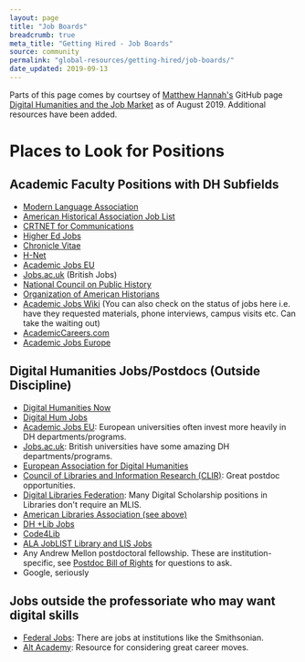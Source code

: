 ```yaml
---
layout: page
title: "Job Boards"
breadcrumb: true
meta_title: "Getting Hired - Job Boards"
source: community
permalink: "global-resources/getting-hired/job-boards/"
date_updated: 2019-09-13
---
```

 
Parts of this page comes by courtsey of [Matthew Hannah's](https://github.com/m-n-hannah) GitHub page [Digital Humanities and the Job Market](https://github.com/m-n-hannah/Digital-Humanities-Job-Market/blob/master/index.md) as of August 2019. Additional resources have been added.

# Places to Look for Positions

## Academic Faculty Positions with DH Subfields

- [Modern Language Association](https://www.mla.org/Resources/Career/Job-Information-List)
- [American Historical Association Job List](https://careers.historians.org/jobs)
- [CRTNET for Communications](https://www.natcom.org/academic-professional-resources/nca-career-center/advertise-nca/communication-research-and-theory)  
- [Higher Ed Jobs](https://www.higheredjobs.com/)  
- [Chronicle Vitae](https://chroniclevitae.com/job_search/new)  
- [H-Net](https://www.h-net.org/)  
- [Academic Jobs EU](http://www.academicjobseu.com/default.asp)  
- [Jobs.ac.uk](http://www.jobs.ac.uk/) (British Jobs)
- [National Council on Public History](https://ncph.org/jobs/)  
- [Organization of American Historians](https://careers.oah.org/jobs)  
- [Academic Jobs Wiki](http://academicjobs.wikia.com/wiki/Academic_Jobs_Wiki) (You can also check on the status of jobs here i.e. have they requested materials, phone interviews, campus visits etc. Can take the waiting out)
- [AcademicCareers.com](http://www.academiccareers.com/)  
- [Academic Jobs Europe](https://jobs.edu.eu/)  

## Digital Humanities Jobs/Postdocs (Outside Discipline)  

- [Digital Humanities Now](http://digitalhumanitiesnow.org/category/news/job/)  
- [Digital Hum Jobs](https://twitter.com/jobsdh?lang=en)
- [Academic Jobs EU](http://www.academicjobseu.com/default.asp): European universities often invest more heavily in DH departments/programs.    
- [Jobs.ac.uk](http://www.jobs.ac.uk/): British universities have some amazing DH departments/programs.  
- [European Association for Digital Humanities](https://eadh.org/news/category/jobs)  
- [Council of Libraries and Information Research (CLIR)](https://www.clir.org/fellowships/): Great postdoc opportunities.  
- [Digital Libraries Federation](https://jobs.diglib.org/): Many Digital Scholarship positions in Libraries don't require an MLIS. 
- [American Libraries Association (see above)](https://joblist.ala.org/)  
- [DH +Lib Jobs](https://acrl.ala.org/dh/category/jobs/) 
- [Code4Lib](https://jobs.code4lib.org/)
- [ALA JobLIST Library and LIS Jobs](https://twitter.com/ALA_JobLIST)
- Any Andrew Mellon postdoctoral fellowship. These are institution-specific, see [Postdoc Bill of Rights](https://docs.google.com/document/d/1bKpiqX9LPGJsKJsLopFW5vvEgwS3koXZJQU3nv-iuWw/edit) for questions to ask.
- Google, seriously

## Jobs outside the professoriate who may want digital skills  

- [Federal Jobs](https://www.usajobs.gov/): There are jobs at institutions like the Smithsonian.    
- [Alt Academy](http://mediacommons.futureofthebook.org/alt-ac/): Resource for considering great career moves.    
